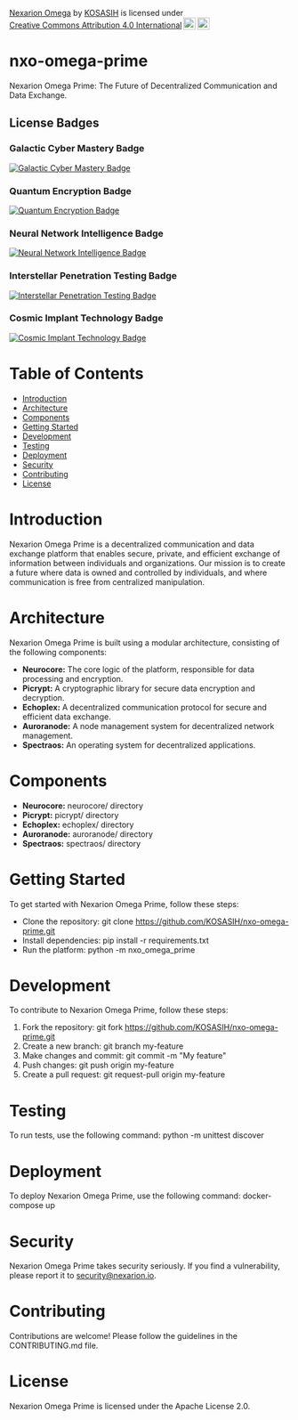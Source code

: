 <p xmlns:cc="http://creativecommons.org/ns#" xmlns:dct="http://purl.org/dc/terms/"><a property="dct:title" rel="cc:attributionURL" href="https://github.com/KOSASIH/nxo-omega-prime">Nexarion Omega</a> by <a rel="cc:attributionURL dct:creator" property="cc:attributionName" href="https://www.linkedin.com/in/kosasih-81b46b5a">KOSASIH</a> is licensed under <a href="https://creativecommons.org/licenses/by/4.0/?ref=chooser-v1" target="_blank" rel="license noopener noreferrer" style="display:inline-block;">Creative Commons Attribution 4.0 International<img style="height:22px!important;margin-left:3px;vertical-align:text-bottom;" src="https://mirrors.creativecommons.org/presskit/icons/cc.svg?ref=chooser-v1" alt=""><img style="height:22px!important;margin-left:3px;vertical-align:text-bottom;" src="https://mirrors.creativecommons.org/presskit/icons/by.svg?ref=chooser-v1" alt=""></a></p>

# nxo-omega-prime
Nexarion Omega Prime: The Future of Decentralized Communication and Data Exchange. 

## License Badges

### Galactic Cyber Mastery Badge

[![Galactic Cyber Mastery Badge](https://img.shields.io/badge/Galactic%20Cyber%20Mastery-Elite%20License-blue)](https://github.com/KOSASIH/nxo-omega-prime)

### Quantum Encryption Badge

[![Quantum Encryption Badge](https://img.shields.io/badge/Quantum%20Encryption-Secure%20Communication-green)](https://github.com/KOSASIH/nxo-omega-prime)

### Neural Network Intelligence Badge

[![Neural Network Intelligence Badge](https://img.shields.io/badge/Neural%20Network%20Intelligence-AI%20Powered-orange)](https://github.com/KOSASIH/nxo-omega-prime)

### Interstellar Penetration Testing Badge

[![Interstellar Penetration Testing Badge](https://img.shields.io/badge/Interstellar%20Penetration%20Testing-Advanced%20Vulnerability%20Detection-red)](https://github.com/KOSASIH/nxo-omega-prime)

### Cosmic Implant Technology Badge

[![Cosmic Implant Technology Badge](https://img.shields.io/badge/Cosmic%20Implant%20Technology-Advanced%20Post--Exploitation%20Capabilities-purple)](https://github.com/KOSASIH/nxo-omega-prime)

# Table of Contents

- [Introduction](#introduction) 
- [Architecture](#architecture) 
- [Components](#components) 
- [Getting Started](#getting-started) 
- [Development](#development) 
- [Testing](#testing) 
- [Deployment](#deployment) 
- [Security](#security) 
- [Contributing](#security) 
- [License](#license) 

# Introduction

Nexarion Omega Prime is a decentralized communication and data exchange platform that enables secure, private, and efficient exchange of information between individuals and organizations. Our mission is to create a future where data is owned and controlled by individuals, and where communication is free from centralized manipulation.

# Architecture

Nexarion Omega Prime is built using a modular architecture, consisting of the following components:

- **Neurocore:** The core logic of the platform, responsible for data processing and encryption.
- **Picrypt:** A cryptographic library for secure data encryption and decryption.
- **Echoplex:** A decentralized communication protocol for secure and efficient data exchange.
- **Auroranode:** A node management system for decentralized network management.
- **Spectraos:** An operating system for decentralized applications.

# Components

- **Neurocore:** neurocore/ directory
- **Picrypt:** picrypt/ directory
- **Echoplex:** echoplex/ directory
- **Auroranode:** auroranode/ directory
- **Spectraos:** spectraos/ directory

# Getting Started

To get started with Nexarion Omega Prime, follow these steps:

- Clone the repository: git clone https://github.com/KOSASIH/nxo-omega-prime.git
- Install dependencies: pip install -r requirements.txt
- Run the platform: python -m nxo_omega_prime

# Development

To contribute to Nexarion Omega Prime, follow these steps:

1. Fork the repository: git fork https://github.com/KOSASIH/nxo-omega-prime.git
2. Create a new branch: git branch my-feature
3. Make changes and commit: git commit -m "My feature"
4. Push changes: git push origin my-feature
5. Create a pull request: git request-pull origin my-feature

# Testing

To run tests, use the following command: python -m unittest discover

# Deployment

To deploy Nexarion Omega Prime, use the following command: docker-compose up

# Security
Nexarion Omega Prime takes security seriously. If you find a vulnerability, please report it to security@nexarion.io.



# Contributing

Contributions are welcome! Please follow the guidelines in the CONTRIBUTING.md file.

# License

Nexarion Omega Prime is licensed under the Apache License 2.0.
